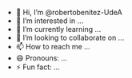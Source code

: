 - 👋 Hi, I’m @robertobenitez-UdeA
- 👀 I’m interested in ...
- 🌱 I’m currently learning ...
- 💞️ I’m looking to collaborate on ...
- 📫 How to reach me ...
- 😄 Pronouns: ...
- ⚡ Fun fact: ...

<!---
robertobenitez-UdeA/robertobenitez-UdeA is a ✨ special ✨ repository because its `README.md` (this file) appears on your GitHub profile.
You can click the Preview link to take a look at your changes.
--->
